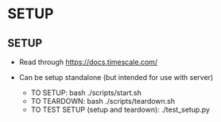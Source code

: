 # SETUP

## SETUP 

- Read through https://docs.timescale.com/

- Can be setup standalone (but intended for use with server)
    - TO SETUP: bash ./scripts/start.sh 
    - TO TEARDOWN: bash ./scripts/teardown.sh
    - TO TEST SETUP (setup and teardown): ./test_setup.py 
